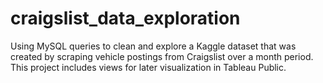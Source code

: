 # craigslist_data_exploration
Using MySQL queries to clean and explore a Kaggle dataset that was created by scraping vehicle postings from Craigslist over a month period. This project includes views for later visualization in Tableau Public.
